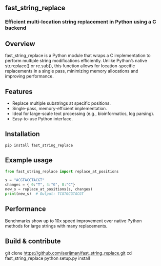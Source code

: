 ## fast_string_replace
### Efficient multi-location string replacement in Python using a C backend

## Overview
fast_string_replace is a Python module that wraps a C implementation to perform multiple string modifications efficiently. Unlike Python’s native str.replace() or re.sub(), this function allows for location-specific replacements in a single pass, minimizing memory allocations and improving performance.

## Features
* Replace multiple substrings at specific positions.
* Single-pass, memory-efficient implementation.
* Ideal for large-scale text processing (e.g., bioinformatics, log parsing).
* Easy-to-use Python interface.

## Installation
```pip install fast_string_replace```

## Example usage
```python
from fast_string_replace import replace_at_positions

s = "ACGTACGTACGT"
changes = { 0:"T", 4:"G", 8:"C"}
new_s = replace_at_positions(s, changes)
print(new_s)  # Output: TCGTGCGTACGT
```

## Performance
Benchmarks show up to 10x speed improvement over native Python methods for large strings with many replacements.

## Build & contribute
git clone https://github.com/aerijman/fast_string_replace.git
cd fast_string_replace
python setup.py install


